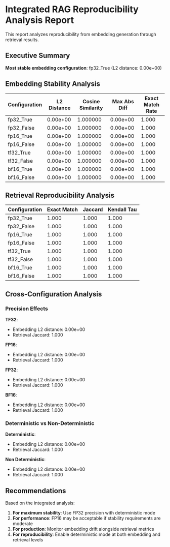 # Integrated RAG Reproducibility Analysis Report

This report analyzes reproducibility from embedding generation through retrieval results.

## Executive Summary

**Most stable embedding configuration**: fp32_True (L2 distance: 0.00e+00)

## Embedding Stability Analysis

| Configuration | L2 Distance | Cosine Similarity | Max Abs Diff | Exact Match Rate |
|---------------|-------------|-------------------|--------------|------------------|
| fp32_True | 0.00e+00 | 1.000000 | 0.00e+00 | 1.000 |
| fp32_False | 0.00e+00 | 1.000000 | 0.00e+00 | 1.000 |
| fp16_True | 0.00e+00 | 1.000000 | 0.00e+00 | 1.000 |
| fp16_False | 0.00e+00 | 1.000000 | 0.00e+00 | 1.000 |
| tf32_True | 0.00e+00 | 1.000000 | 0.00e+00 | 1.000 |
| tf32_False | 0.00e+00 | 1.000000 | 0.00e+00 | 1.000 |
| bf16_True | 0.00e+00 | 1.000000 | 0.00e+00 | 1.000 |
| bf16_False | 0.00e+00 | 1.000000 | 0.00e+00 | 1.000 |

## Retrieval Reproducibility Analysis

| Configuration | Exact Match | Jaccard | Kendall Tau |
|---------------|-------------|---------|-------------|
| fp32_True | 1.000 | 1.000 | 1.000 |
| fp32_False | 1.000 | 1.000 | 1.000 |
| fp16_True | 1.000 | 1.000 | 1.000 |
| fp16_False | 1.000 | 1.000 | 1.000 |
| tf32_True | 1.000 | 1.000 | 1.000 |
| tf32_False | 1.000 | 1.000 | 1.000 |
| bf16_True | 1.000 | 1.000 | 1.000 |
| bf16_False | 1.000 | 1.000 | 1.000 |

## Cross-Configuration Analysis

### Precision Effects

**TF32**:
- Embedding L2 distance: 0.00e+00
- Retrieval Jaccard: 1.000

**FP16**:
- Embedding L2 distance: 0.00e+00
- Retrieval Jaccard: 1.000

**FP32**:
- Embedding L2 distance: 0.00e+00
- Retrieval Jaccard: 1.000

**BF16**:
- Embedding L2 distance: 0.00e+00
- Retrieval Jaccard: 1.000

### Deterministic vs Non-Deterministic

**Deterministic**:
- Embedding L2 distance: 0.00e+00
- Retrieval Jaccard: 1.000

**Non Deterministic**:
- Embedding L2 distance: 0.00e+00
- Retrieval Jaccard: 1.000

## Recommendations

Based on the integrated analysis:

1. **For maximum stability**: Use FP32 precision with deterministic mode
2. **For performance**: FP16 may be acceptable if stability requirements are moderate
3. **For production**: Monitor embedding drift alongside retrieval metrics
4. **For reproducibility**: Enable deterministic mode at both embedding and retrieval levels
